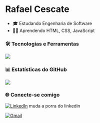 
<h1 align="left">Rafael Cescate</h1>

- 🎓 Estudando Engenharia de Software
- 👨‍💻 Aprendendo HTML, CSS, JavaScript

### 🛠️ Tecnologias e Ferramentas

<img src="https://skillicons.dev/icons?i=html,css,js,github,vscode" />

### 📊 Estatísticas do GitHub

<a href="https://github.com/RafaelCescate">
  <img  align="center" src="https://github-readme-stats.vercel.app/api?username=RafaelCescate&show_icons=true&theme=radical" />
</a>

<br>

### 🌐 Conecte-se comigo

[![LinkedIn](https://img.shields.io/badge/LinkedIn-blue?logo=linkedin&logoColor=white)](https://www.linkedin.com/in/samosako)
muda a porra do linkedin

[![Gmail](https://img.shields.io/badge/Gmail-red?logo=gmail&logoColor=white)](mailto:cescate.rafael@gmail.com)
